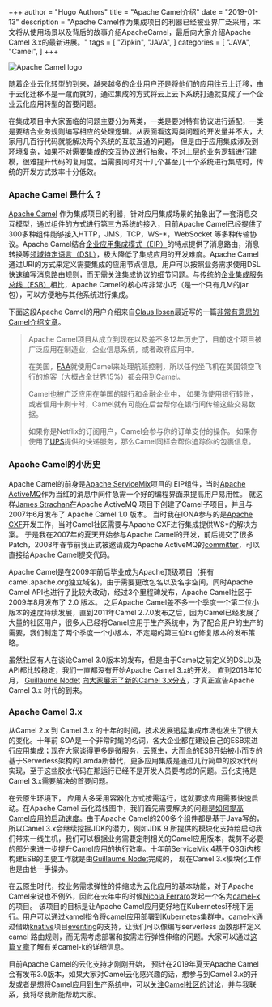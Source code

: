 +++
author = "Hugo Authors"
title = "Apache Camel介绍"
date = "2019-01-13"
description = "Apache Camel作为集成项目的利器已经被业界广泛采用，本文将从使用场景以及背后的故事介绍ApacheCamel，最后向大家介绍Apache Camel 3.x的最新进展。"
tags = [
    "Zipkin",
    "JAVA", 
]
categories = [
    "JAVA",
    "Camel",
]
+++


![Apache Camel logo](/images/camel-logo-medium-d.png)

随着企业云化转型的到来，越来越多的企业用户还是将他们的应用往云上迁移，由于云化迁移不是一蹴而就的，通过集成的方式将云上云下系统打通就变成了一个企业云化应用转型的首要问题。

在集成项目中大家面临的问题主要分为两类，一类是要对特有协议进行适配，一类是要结合业务规则编写相应的处理逻辑。从表面看这两类问题的开发量并不大，大家用几百行代码就能解决两个系统的互联互通的问题， 但是由于应用集成涉及到环境复杂，如果不对需要集成的交互协议进行抽象，不对上层的业务逻辑进行建模，很难提升代码的复用度。当需要同时对十几个甚至几十个系统进行集成时，传统的开发方式效率十分低效。

### Apache Camel 是什么？

[Apache Camel](http://camel.apache.org/) 作为集成项目的利器，针对应用集成场景的抽象出了一套消息交互模型，通过组件的方式进行第三方系统的接入，目前Apache Camel已经提供了300多种组件能够接入HTTP，JMS，TCP，WS-*，WebSocket 等多种传输协议。Apache Camel结合[企业应用集成模式（EIP）](http://www.eaipatterns.com/toc.html)的特点提供了消息路由，消息转换等[领域特定语言（DSL）](https://en.wikipedia.org/wiki/Domain-specific_language)，极大降低了集成应用的开发难度。Apache Camel通过URI的方式来定义需要集成的应用节点信息，用户可以按照业务需求使用DSL快速编写消息路由规则，而无需关注集成协议的细节问题。与传统的[企业集成服务总线（ESB）](https://en.wikipedia.org/wiki/Enterprise_service_bus)相比，Apache Camel的核心库非常小巧（是一个只有几M的jar包），可以方便地与其他系统进行集成。

下面这段Apache Camel的用户介绍来自[Claus Ibsen](https://twitter.com/davsclaus)最近写的一篇[非常有意思的Camel介绍文章](https://medium.com/@davsclaus/apache-camel-explained-to-luke-skywalker-d8ed3366e0f3)。

> Apache Camel项目从成立到现在以及差不多12年历史了，目前这个项目被广泛应用在制造业，企业信息系统，或者政府应用中。
>
>  在美国，[FAA](https://www.faa.gov/)就使用Camel来处理航班控制，所以任何坐飞机在美国领空飞行的旅客（大概占全世界15%）都会用到Camel。
>
>  Camel也被广泛应用在美国的银行和金融企业中， 如果你使用银行转账，或者信用卡刷卡时，Camel就有可能在后台帮你在银行间传输这些交易数据。
>
> 如果你是Netflix的订阅用户，Camel会参与你的订单支付的操作。 如果你使用了[UPS](https://www.ups.com)提供的快递服务，那么Camel同样会帮你追踪你的包裹信息。

### Apache Camel的小历史

Apache Camel的前身是[Apache ServiceMix](http://servicemix.apache.org/)项目的 EIP组件，当时[Apache ActiveMQ](https://activemq.apache.org/)作为当红的消息中间件急需一个好的编程界面来提高用户易用性。 就这样[James Strachan](https://twitter.com/jstrachan)在Apache ActiveMQ 项目下创建了Camel子项目，并且与2007年6月发布了 Apache Camel 1.0 版本。 当时我在IONA参与的是[Apache CXF](http://cxf.apache.org/)开发工作，当时Camel社区需要与Apache CXF进行集成提供WS*的解决方案。 于是我在2007年的夏天开始参与Apache Camel的开发，前后提交了很多Patch，2008年春节前我正式被邀请成为Apache ActiveMQ的[committer](http://activemq.apache.org/team.html)，可以直接给Apache Camel提交代码。

Apache Camel是在2009年前后毕业成为Apache顶级项目（拥有camel.apache.org独立域名)，由于需要更改包名以及名字空间，同时Apache Camel  API也进行了比较大改动，经过3个里程碑发布，Apache Camel社区于2009年8月发布了 2.0 版本。 之后Apache Camel差不多一个季度一个第二位小版本的速度持续发展，直到2011年Camel 2.7.0发布之后，因为Camel已经发展了大量的社区用户，很多人已经将Camel应用于生产系统中，为了配合用户的生产的需要，我们制定了两个季度一个小版本，不定期的第三位bug修复版本的发布策略。

虽然社区有人在谈论Camel 3.0版本的发布，但是由于Camel之前定义的DSL以及API都比较稳定，我们一直都没有开始Apache Camel 3.x的开发。 直到2018年10月， [Guillaume Nodet](https://twitter.com/gnodet) [向大家展示了新的Camel 3.x分支](http://camel.465427.n5.nabble.com/HEADS-UP-Camel-3-x-branch-td5824287.html)，才真正宣告Apache Camel 3.x 时代的到来。

### Apache Camel 3.x

从Camel 2.x 到 Camel 3.x 的十年的时间，技术发展迅猛集成市场也发生了很大的变化。十年前 SOA是一个非常时髦的名词，各大企业都在建设自己的ESB来进行应用集成；现在大家谈得更多是微服务，云原生，大而全的ESB开始被小而专的基于Serverless架构的Lamda所替代，更多应用集成是通过几行简单的胶水代码实现，至于这些胶水代码在那运行已经不是开发人员要考虑的问题。云化支持是Camel 3.x需要解决的首要问题。

在云原生环境下， 应用大多采用容器化方式按需运行，这就要求应用需要快速启动。在Apache Camel 云化路线图中，我们首先需要解决的问题是[如何提高Camel应用的启动速度](https://issues.apache.org/jira/browse/CAMEL-12688)。由于Apache Camel的200多个组件都是基于Java写的，所以Camel 3.x会继续挖掘JDK的潜力，例如JDK 9 所提供的模块化支持给启动我们带来一线生机，我们可以根据业务需要定制相关的Camel应用版本，裁剪不必要的部分来进一步提升Camel应用的执行效率。十年前ServiceMix 4基于OSGi内核构建ESB的主要工作就是由[Guillaume Nodet](https://twitter.com/gnodet)完成的， 现在Camel 3.x模块化工作也是由他一手操办。

在云原生时代，按业务需求弹性的伸缩成为云化应用的基本功能，对于Apache Camel来说也不例外，因此在去年中的时候[Nicola Ferraro](https://twitter.com/ni_ferraro)发起一个名为[camel-k](https://github.com/apache/camel-k)的项目。 该项目的目标是让Apache Camel应用更好地在Kubernetes环境下运行。用户可以通过kamel指令将camel应用部署到Kubernetes集群中。[camel-k](https://github.com/apache/camel-k)通过借助[knative](https://github.com/knative/)项目[eventing](https://github.com/knative/eventing)的支持，让我们可以像编写serverless 函数那样定义camel 路由规则，而无需考虑部署和按需进行弹性伸缩的问题。大家可以通过[这篇文章](https://www.nicolaferraro.me/2018/10/15/introducing-camel-k/)了解有关camel-k的详细信息。

目前Apache Camel的云化支持才刚刚开始， 预计在2019年夏天Apache Camel会有发布3.0版本，如果大家对Camel云化感兴趣的话，想参与到Camel 3.x的开发或者是想将Camel应用到生产系统中，可以[关注Camel社区的讨论](https://lists.apache.org/list.html?users@camel.apache.org)，并与我联系，我将尽我所能帮助大家。
